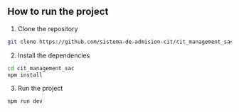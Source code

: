 ## How to run the project

1. Clone the repository
```bash
git clone https://github.com/sistema-de-admision-cit/cit_management_sac.git
```

2. Install the dependencies
```bash
cd cit_management_sac
npm install
```

3. Run the project
```bash
npm run dev
```
